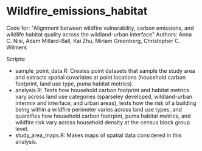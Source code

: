 # Wildfire_emissions_habitat

Code for: "Alignment between wildfire vulnerability, carbon emissions, and wildlife habitat quality across the wildland-urban interface"
Authors: Anna C. Nisi, Adam Millard-Ball, Kai Zhu, Miriam Greenberg, Christopher C. Wilmers

Scripts: 
* sample_point_data.R: Creates point datasets that sample the study area and extracts spatial covariates at point locations (household carbon footprint, land use type, puma habitat metrics).
* analysis.R: Tests how household carbon footprint and habitat metrics vary across land use categories (sparseley developed, wildland-urban intermix and interface, and urban areas), tests how the risk of a building being within a wildfire perimeter varies across land use types, and quantifies how household carbon footrpint, puma habitat metrics, and wildfire risk vary across household density at the census block group level. 
* study_area_maps.R: Makes maps of spatial data considered in this analysis. 

